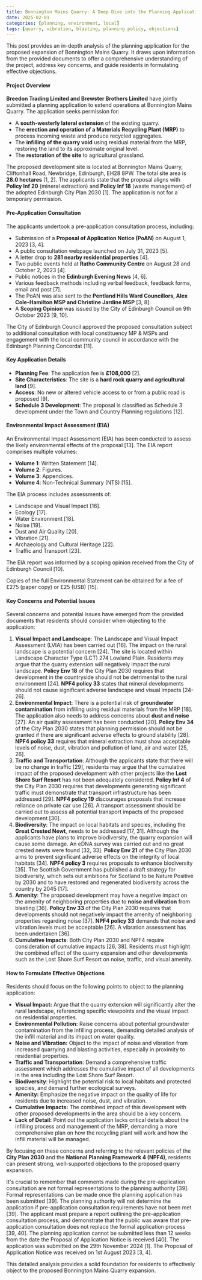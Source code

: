 ```yaml
---
title: Bonnington Mains Quarry: A Deep Dive into the Planning Application and How to Object
date: 2025-02-01
categories: [planning, environment, local]
tags: [quarry, vibration, blasting, planning policy, objections]
---
```


This post provides an in-depth analysis of the planning application for the proposed expansion of Bonnington Mains Quarry. It draws upon information from the provided documents to offer a comprehensive understanding of the project, address key concerns, and guide residents in formulating effective objections.

#### Project Overview

**Breedon Trading Limited and Brewster Brothers Limited** have jointly submitted a planning application to extend operations at Bonnington Mains Quarry. The application seeks permission for:

*   A **south-westerly lateral extension** of the existing quarry.
*   The **erection and operation of a Materials Recycling Plant (MRP)** to process incoming waste and produce recycled aggregates.
*   The **infilling of the quarry void** using residual material from the MRP, restoring the land to its approximate original level.
*  The **restoration of the site** to agricultural grassland.

The proposed development site is located at Bonnington Mains Quarry, Cliftonhall Road, Newbridge, Edinburgh, EH28 8PW. The total site area is **28.0 hectares** [1, 2]. The applicants state that the proposal aligns with **Policy Inf 20** (mineral extraction) and **Policy Inf 18** (waste management) of the adopted Edinburgh City Plan 2030 [1]. The application is not for a temporary permission.

#### Pre-Application Consultation

The applicants undertook a pre-application consultation process, including:

*   Submission of a **Proposal of Application Notice (PoAN)** on August 1, 2023 [3, 4].
*   A public consultation webpage launched on July 31, 2023 [5].
*   A letter drop to **281 nearby residential properties** [4].
*   Two public events held at **Ratho Community Centre** on August 28 and October 2, 2023 [4].
*   Public notices in the **Edinburgh Evening News** [4, 6].
*   Various feedback methods including verbal feedback, feedback forms, email and post [7].
*   The PoAN was also sent to the **Pentland Hills Ward Councillors, Alex Cole-Hamilton MSP and Christine Jardine MSP** [3, 8].
*   A **Scoping Opinion** was issued by the City of Edinburgh Council on 9th October 2023 [9, 10].

The City of Edinburgh Council approved the proposed consultation subject to additional consultation with local constituency MP & MSPs and engagement with the local community council in accordance with the Edinburgh Planning Concordat [11].

#### Key Application Details

*   **Planning Fee**: The application fee is **£108,000** [2].
*   **Site Characteristics**: The site is a **hard rock quarry and agricultural land** [9].
*   **Access**: No new or altered vehicle access to or from a public road is proposed [9].
*   **Schedule 3 Development**: The proposal is classified as Schedule 3 development under the Town and Country Planning regulations [12].

#### Environmental Impact Assessment (EIA)

An Environmental Impact Assessment (EIA) has been conducted to assess the likely environmental effects of the proposal [13]. The EIA report comprises multiple volumes:

*   **Volume 1**: Written Statement [14].
*   **Volume 2**: Figures.
*   **Volume 3**: Appendices.
*   **Volume 4**: Non-Technical Summary (NTS) [15].

The EIA process includes assessments of:

*   Landscape and Visual Impact [16].
*   Ecology [17].
*   Water Environment [18].
*   Noise [19].
*   Dust and Air Quality [20].
*   Vibration [21].
*   Archaeology and Cultural Heritage [22].
*   Traffic and Transport [23].

The EIA report was informed by a scoping opinion received from the City of Edinburgh Council [10].

Copies of the full Environmental Statement can be obtained for a fee of £275 (paper copy) or £25 (USB) [15].

#### Key Concerns and Potential Issues

Several concerns and potential issues have emerged from the provided documents that residents should consider when objecting to the application:

1.  **Visual Impact and Landscape**: The Landscape and Visual Impact Assessment (LVIA) has been carried out [16]. The impact on the rural landscape is a potential concern [24]. The site is located within Landscape Character Type (LCT) 274 Lowland Plain. Residents may argue that the quarry extension will negatively impact the rural landscape. **Policy Env 18** of the City Plan 2030 requires that development in the countryside should not be detrimental to the rural environment [24]. **NPF4 policy 33** states that mineral developments should not cause significant adverse landscape and visual impacts [24-26].
2.  **Environmental Impact**: There is a potential risk of **groundwater contamination** from infilling using residual materials from the MRP [18]. The application also needs to address concerns about **dust and noise** [27]. An air quality assessment has been conducted [20]. **Policy Env 34** of the City Plan 2030 states that planning permission should not be granted if there are significant adverse effects to ground stability [28]. **NPF4 policy 33** requires that mineral extraction must show acceptable levels of noise, dust, vibration and pollution of land, air and water [25, 26].
3.  **Traffic and Transportation**: Although the applicants state that there will be no change in traffic [29], residents may argue that the cumulative impact of the proposed development with other projects like the **Lost Shore Surf Resort** has not been adequately considered. **Policy Inf 4** of the City Plan 2030 requires that developments generating significant traffic must demonstrate that transport infrastructure has been addressed [29]. **NPF4 policy 19** discourages proposals that increase reliance on private car use [26]. A transport assessment should be carried out to assess all potential transport impacts of the proposed development [30].
4.  **Biodiversity**: The impact on local habitats and species, including the **Great Crested Newt**, needs to be addressed [17, 31]. Although the applicants have plans to improve biodiversity, the quarry expansion will cause some damage. An eDNA survey was carried out and no great crested newts were found [32, 33].  **Policy Env 21** of the City Plan 2030 aims to prevent significant adverse effects on the integrity of local habitats [34]. **NPF4 policy 3** requires proposals to enhance biodiversity [35]. The Scottish Government has published a draft strategy for biodiversity, which sets out ambitions for Scotland to be Nature Positive by 2030 and to have restored and regenerated biodiversity across the country by 2045 [17].
5.  **Amenity**: The proposed development may have a negative impact on the amenity of neighboring properties due to **noise and vibration** from blasting [36]. **Policy Env 33** of the City Plan 2030 requires that developments should not negatively impact the amenity of neighboring properties regarding noise [37]. **NPF4 policy 33** demands that noise and vibration levels must be acceptable [26]. A vibration assessment has been undertaken [36].
6.  **Cumulative Impacts**: Both City Plan 2030 and NPF4 require consideration of cumulative impacts [26, 38]. Residents must highlight the combined effect of the quarry expansion and other developments such as the Lost Shore Surf Resort on noise, traffic, and visual amenity.

#### How to Formulate Effective Objections

Residents should focus on the following points to object to the planning application:

*   **Visual Impact:** Argue that the quarry extension will significantly alter the rural landscape, referencing specific viewpoints and the visual impact on residential properties.
*   **Environmental Pollution:** Raise concerns about potential groundwater contamination from the infilling process, demanding detailed analysis of the infill material and its impact on water quality.
*   **Noise and Vibration:** Object to the impact of noise and vibration from increased quarrying and blasting activities, especially in proximity to residential properties.
*   **Traffic and Transportation**: Demand a comprehensive traffic assessment which addresses the cumulative impact of all developments in the area including the Lost Shore Surf Resort.
*   **Biodiversity**: Highlight the potential risk to local habitats and protected species, and demand further ecological surveys.
*   **Amenity:** Emphasize the negative impact on the quality of life for residents due to increased noise, dust, and vibration.
*   **Cumulative Impacts:** The combined impact of this development with other proposed developments in the area should be a key concern.
*   **Lack of Detail:** Point out the application lacks critical details about the infilling process and management of the MRP, demanding a more comprehensive plan on how the recycling plant will work and how the infill material will be managed.

By focusing on these concerns and referring to the relevant policies of the **City Plan 2030** and the **National Planning Framework 4 (NPF4)**, residents can present strong, well-supported objections to the proposed quarry expansion.

It's crucial to remember that comments made during the pre-application consultation are not formal representations to the planning authority [39]. Formal representations can be made once the planning application has been submitted [39]. The planning authority will not determine the application if pre-application consultation requirements have not been met [39]. The applicant must prepare a report outlining the pre-application consultation process, and demonstrate that the public was aware that pre-application consultation does not replace the formal application process [39, 40]. The planning application cannot be submitted less than 12 weeks from the date the Proposal of Application Notice is received [40]. The application was submitted on the 29th November 2024 [1]. The Proposal of Application Notice was received on 1st August 2023 [3, 4].

This detailed analysis provides a solid foundation for residents to effectively object to the proposed Bonnington Mains Quarry expansion.
